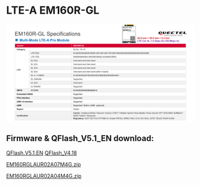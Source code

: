 # LTE-A EM160R-GL

![](https://raw.githubusercontent.com/4IceG/Personal_data/master/EM160R-GL.PNG)

## Firmware & QFlash_V5.1_EN download:
<a href="https://www.easypaste.org/file/n2AotGpX/QFlash.V5.1.EN.zip?lang=pl" title="QFlash_V4.18">QFlash.V5.1.EN</a>
<a href="https://drive.google.com/file/d/1RxYTDpxjcLEUSPtSRoa5lkxE_8eJMAeb/view?usp=sharing" title="QFlash_V4.18">QFlash_V4.18</a>

<a href="https://www.easypaste.org/file/OEJS61np/EM160RGLAUR02A07M4G.01.001.01.001.zip?lang=pl" title="QFlash_V4.18">EM160RGLAUR02A07M4G.zip</a>

<a href="https://www.easypaste.org/file/xP6fTb0S/EM160RGLAUR02A04M4G.01.001.01.001.zip?lang=pl" title="QFlash_V4.18">EM160RGLAUR02A04M4G.zip</a>
